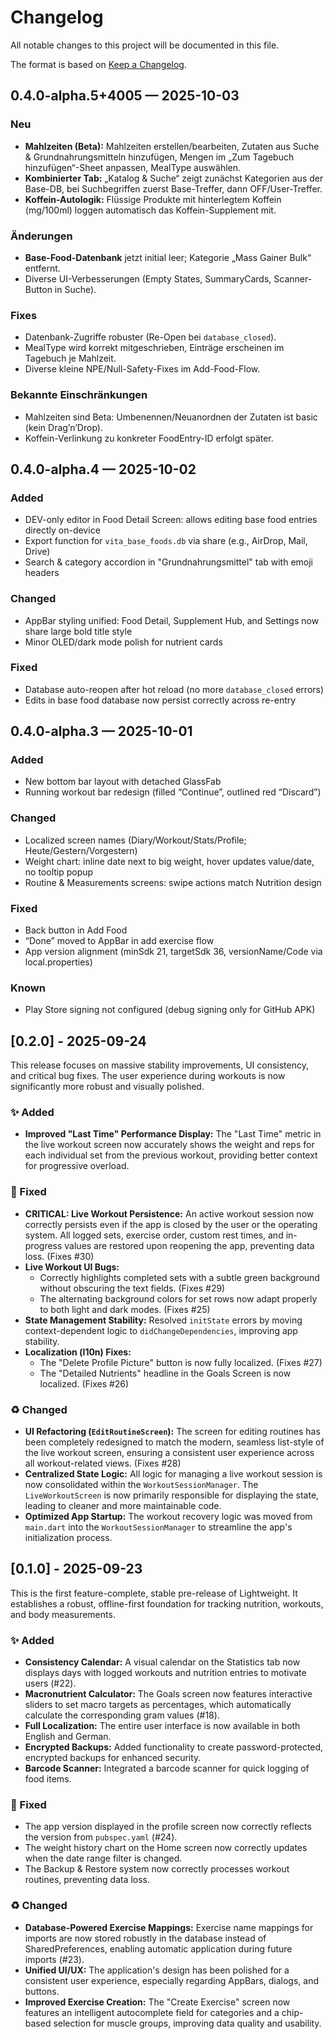 # Changelog

All notable changes to this project will be documented in this file.

The format is based on [Keep a Changelog](https://keepachangelog.com/en/1.0.0/).
## 0.4.0-alpha.5+4005 — 2025-10-03
### Neu
- **Mahlzeiten (Beta):** Mahlzeiten erstellen/bearbeiten, Zutaten aus Suche & Grundnahrungsmitteln hinzufügen, Mengen im „Zum Tagebuch hinzufügen“-Sheet anpassen, MealType auswählen.
- **Kombinierter Tab:** „Katalog & Suche“ zeigt zunächst Kategorien aus der Base-DB, bei Suchbegriffen zuerst Base-Treffer, dann OFF/User-Treffer.
- **Koffein-Autologik:** Flüssige Produkte mit hinterlegtem Koffein (mg/100ml) loggen automatisch das Koffein-Supplement mit.

### Änderungen
- **Base-Food-Datenbank** jetzt initial leer; Kategorie „Mass Gainer Bulk“ entfernt.
- Diverse UI-Verbesserungen (Empty States, SummaryCards, Scanner-Button in Suche).

### Fixes
- Datenbank-Zugriffe robuster (Re-Open bei `database_closed`).
- MealType wird korrekt mitgeschrieben, Einträge erscheinen im Tagebuch je Mahlzeit.
- Diverse kleine NPE/Null-Safety-Fixes im Add-Food-Flow.

### Bekannte Einschränkungen
- Mahlzeiten sind Beta: Umbenennen/Neuanordnen der Zutaten ist basic (kein Drag’n’Drop).
- Koffein-Verlinkung zu konkreter FoodEntry-ID erfolgt später.

## 0.4.0-alpha.4 — 2025-10-02
### Added
- DEV-only editor in Food Detail Screen: allows editing base food entries directly on-device
- Export function for `vita_base_foods.db` via share (e.g., AirDrop, Mail, Drive)
- Search & category accordion in "Grundnahrungsmittel" tab with emoji headers

### Changed
- AppBar styling unified: Food Detail, Supplement Hub, and Settings now share large bold title style
- Minor OLED/dark mode polish for nutrient cards

### Fixed
- Database auto-reopen after hot reload (no more `database_closed` errors)
- Edits in base food database now persist correctly across re-entry

## 0.4.0-alpha.3 — 2025-10-01
### Added
- New bottom bar layout with detached GlassFab
- Running workout bar redesign (filled “Continue”, outlined red “Discard”)

### Changed
- Localized screen names (Diary/Workout/Stats/Profile; Heute/Gestern/Vorgestern)
- Weight chart: inline date next to big weight, hover updates value/date, no tooltip popup
- Routine & Measurements screens: swipe actions match Nutrition design

### Fixed
- Back button in Add Food
- “Done” moved to AppBar in add exercise flow
- App version alignment (minSdk 21, targetSdk 36, versionName/Code via local.properties)

### Known
- Play Store signing not configured (debug signing only for GitHub APK)

## [0.2.0] - 2025-09-24

This release focuses on massive stability improvements, UI consistency, and critical bug fixes. The user experience during workouts is now significantly more robust and visually polished.

### ✨ Added
- **Improved "Last Time" Performance Display:** The "Last Time" metric in the live workout screen now accurately shows the weight and reps for each individual set from the previous workout, providing better context for progressive overload.

### 🐛 Fixed
- **CRITICAL: Live Workout Persistence:** An active workout session now correctly persists even if the app is closed by the user or the operating system. All logged sets, exercise order, custom rest times, and in-progress values are restored upon reopening the app, preventing data loss. (Fixes #30)
- **Live Workout UI Bugs:**
    - Correctly highlights completed sets with a subtle green background without obscuring the text fields. (Fixes #29)
    - The alternating background colors for set rows now adapt properly to both light and dark modes. (Fixes #25)
- **State Management Stability:** Resolved `initState` errors by moving context-dependent logic to `didChangeDependencies`, improving app stability.
- **Localization (l10n) Fixes:**
    - The "Delete Profile Picture" button is now fully localized. (Fixes #27)
    - The "Detailed Nutrients" headline in the Goals Screen is now localized. (Fixes #26)

### ♻️ Changed
- **UI Refactoring (`EditRoutineScreen`):** The screen for editing routines has been completely redesigned to match the modern, seamless list-style of the live workout screen, ensuring a consistent user experience across all workout-related views. (Fixes #28)
- **Centralized State Logic:** All logic for managing a live workout session is now consolidated within the `WorkoutSessionManager`. The `LiveWorkoutScreen` is now primarily responsible for displaying the state, leading to cleaner and more maintainable code.
- **Optimized App Startup:** The workout recovery logic was moved from `main.dart` into the `WorkoutSessionManager` to streamline the app's initialization process.
## [0.1.0] - 2025-09-23

This is the first feature-complete, stable pre-release of Lightweight. It establishes a robust, offline-first foundation for tracking nutrition, workouts, and body measurements.

### ✨ Added
- **Consistency Calendar:** A visual calendar on the Statistics tab now displays days with logged workouts and nutrition entries to motivate users (#22).
- **Macronutrient Calculator:** The Goals screen now features interactive sliders to set macro targets as percentages, which automatically calculate the corresponding gram values (#18).
- **Full Localization:** The entire user interface is now available in both English and German.
- **Encrypted Backups:** Added functionality to create password-protected, encrypted backups for enhanced security.
- **Barcode Scanner:** Integrated a barcode scanner for quick logging of food items.

### 🐛 Fixed
- The app version displayed in the profile screen now correctly reflects the version from `pubspec.yaml` (#24).
- The weight history chart on the Home screen now correctly updates when the date range filter is changed.
- The Backup & Restore system now correctly processes workout routines, preventing data loss.

### ♻️ Changed
- **Database-Powered Exercise Mappings:** Exercise name mappings for imports are now stored robustly in the database instead of SharedPreferences, enabling automatic application during future imports (#23).
- **Unified UI/UX:** The application's design has been polished for a consistent user experience, especially regarding AppBars, dialogs, and buttons.
- **Improved Exercise Creation:** The "Create Exercise" screen now features an intelligent autocomplete field for categories and a chip-based selection for muscle groups, improving data quality and usability.